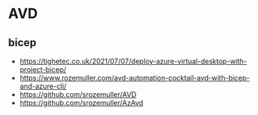 # AVD

## bicep

+ https://tighetec.co.uk/2021/07/07/deploy-azure-virtual-desktop-with-project-bicep/
+ https://www.rozemuller.com/avd-automation-cocktail-avd-with-bicep-and-azure-cli/
+ https://github.com/srozemuller/AVD
+ https://github.com/srozemuller/AzAvd